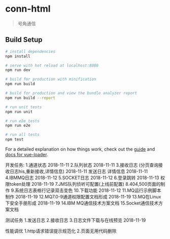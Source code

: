 # conn-html

> 号角通信

## Build Setup

``` bash
# install dependencies
npm install

# serve with hot reload at localhost:8080
npm run dev

# build for production with minification
npm run build

# build for production and view the bundle analyzer report
npm run build --report

# run unit tests
npm run unit

# run e2e tests
npm run e2e

# run all tests
npm test
```

For a detailed explanation on how things work, check out the [guide](http://vuejs-templates.github.io/webpack/) and [docs for vue-loader](http://vuejs.github.io/vue-loader).

开发任务:
1.通道状态 2018-11-11
2.队列状态 2018-11-11
3.接收日志 (分页查询接收日志his,重新接收,详情信息) 2018-11-11
发送日志 详情信息 2018-11-11
4.IBMMQ日志 2018-11-12
5.SOCKET日志 2018-11-12
6.登录跳转 2018-11-13
权限token处理 2018-11-19
7.JMS队列侦听可配置(上线前配置)
8.404,500页面的制作
9.系统日志表格行记录双击变色
10.下载功能 2018-11-12
11.MQ运行示例脚本制作 2018-11-19
12.MQ7.0-9通道权限配置文档形成 2018-11-19
13.MQ在Linux下安全手册形成 2018-11-19
14.IBM MQ通信技术方案文档
15.Socket通信技术方案文档

测试任务
1.发送日志 
2.接收日志
3.日志文件下载与在线预览 2018-11-19

性能调优
1.http请求错误提示规范化
2.页面无用代码删除
